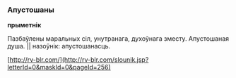 ### Апустошаны
**прыметнік**

Пазбаўлены маральных сіл, унутранага, духоўнага зместу. Апустошаная душа. || назоўнік: апустошанасць.

<a rel="author">[http://rv-blr.com/](http://rv-blr.com/slounik.jsp?letterId=0&maskId=0&pageId=256)</a>

